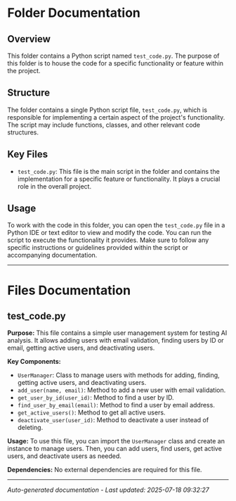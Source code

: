 # Folder Documentation

## Overview
This folder contains a Python script named `test_code.py`. The purpose of this folder is to house the code for a specific functionality or feature within the project.

## Structure
The folder contains a single Python script file, `test_code.py`, which is responsible for implementing a certain aspect of the project's functionality. The script may include functions, classes, and other relevant code structures.

## Key Files
- `test_code.py`: This file is the main script in the folder and contains the implementation for a specific feature or functionality. It plays a crucial role in the overall project.

## Usage
To work with the code in this folder, you can open the `test_code.py` file in a Python IDE or text editor to view and modify the code. You can run the script to execute the functionality it provides. Make sure to follow any specific instructions or guidelines provided within the script or accompanying documentation.

---

# Files Documentation

## test_code.py

**Purpose:** This file contains a simple user management system for testing AI analysis. It allows adding users with email validation, finding users by ID or email, getting active users, and deactivating users.

**Key Components:**
- `UserManager`: Class to manage users with methods for adding, finding, getting active users, and deactivating users.
- `add_user(name, email)`: Method to add a new user with email validation.
- `get_user_by_id(user_id)`: Method to find a user by ID.
- `find_user_by_email(email)`: Method to find a user by email address.
- `get_active_users()`: Method to get all active users.
- `deactivate_user(user_id)`: Method to deactivate a user instead of deleting.

**Usage:** To use this file, you can import the `UserManager` class and create an instance to manage users. Then, you can add users, find users, get active users, and deactivate users as needed.

**Dependencies:** No external dependencies are required for this file.

---
*Auto-generated documentation - Last updated: 2025-07-18 09:32:27*
